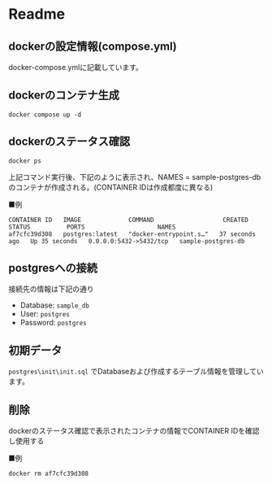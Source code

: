 
# Readme

## dockerの設定情報(compose.yml)

docker-compose.ymlに記載しています。

## dockerのコンテナ生成
```
docker compose up -d
```

## dockerのステータス確認
```
docker ps
```

上記コマンド実行後、下記のように表示され、NAMES = sample-postgres-dbのコンテナが作成される。(CONTAINER IDは作成都度に異なる)

■例
```
CONTAINER ID   IMAGE             COMMAND                   CREATED          STATUS          PORTS                    NAMES
af7cfc39d308   postgres:latest   "docker-entrypoint.s…"   37 seconds ago   Up 35 seconds   0.0.0.0:5432->5432/tcp   sample-postgres-db
```
## postgresへの接続
接続先の情報は下記の通り

- Database: `sample_db`
- User: `postgres`
- Password: `postgres`

## 初期データ
`postgres\init\init.sql` でDatabaseおよび作成するテーブル情報を管理しています。

## 削除
dockerのステータス確認で表示されたコンテナの情報でCONTAINER IDを確認し使用する

■例
```
docker rm af7cfc39d308
```

